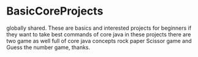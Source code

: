 # BasicCoreProjects
globally shared.
These are basics and interested projects for beginners if they want to take best commands of core java in these projects there are two game as well full of core java concepts rock paper Scissor game and Guess the number game, thanks.
